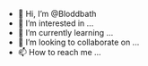 - 👋 Hi, I’m @Bloddbath
- 👀 I’m interested in ...
- 🌱 I’m currently learning ...
- 💞️ I’m looking to collaborate on ...
- 📫 How to reach me ...

<!---
Bloddbath/Bloddbath is a ✨ special ✨ repository because its `README.md` (this file) appears on your GitHub profile.
You can click the Preview link to take a look at your changes.
--->
